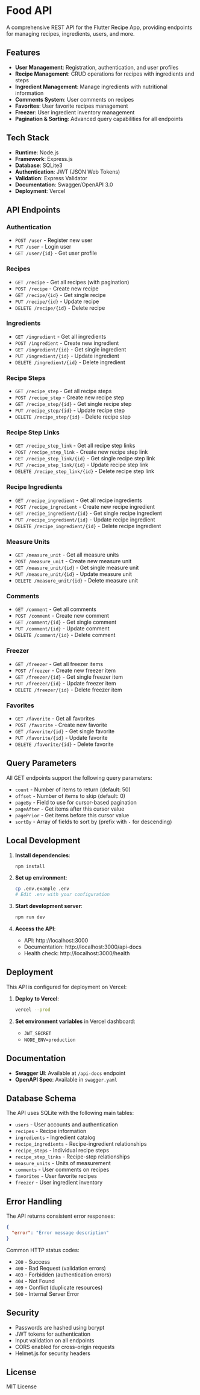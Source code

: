 # Food API

A comprehensive REST API for the Flutter Recipe App, providing endpoints for managing recipes, ingredients, users, and more.

## Features

- **User Management**: Registration, authentication, and user profiles
- **Recipe Management**: CRUD operations for recipes with ingredients and steps
- **Ingredient Management**: Manage ingredients with nutritional information
- **Comments System**: User comments on recipes
- **Favorites**: User favorite recipes management
- **Freezer**: User ingredient inventory management
- **Pagination & Sorting**: Advanced query capabilities for all endpoints

## Tech Stack

- **Runtime**: Node.js
- **Framework**: Express.js
- **Database**: SQLite3
- **Authentication**: JWT (JSON Web Tokens)
- **Validation**: Express Validator
- **Documentation**: Swagger/OpenAPI 3.0
- **Deployment**: Vercel

## API Endpoints

### Authentication
- `POST /user` - Register new user
- `PUT /user` - Login user
- `GET /user/{id}` - Get user profile

### Recipes
- `GET /recipe` - Get all recipes (with pagination)
- `POST /recipe` - Create new recipe
- `GET /recipe/{id}` - Get single recipe
- `PUT /recipe/{id}` - Update recipe
- `DELETE /recipe/{id}` - Delete recipe

### Ingredients
- `GET /ingredient` - Get all ingredients
- `POST /ingredient` - Create new ingredient
- `GET /ingredient/{id}` - Get single ingredient
- `PUT /ingredient/{id}` - Update ingredient
- `DELETE /ingredient/{id}` - Delete ingredient

### Recipe Steps
- `GET /recipe_step` - Get all recipe steps
- `POST /recipe_step` - Create new recipe step
- `GET /recipe_step/{id}` - Get single recipe step
- `PUT /recipe_step/{id}` - Update recipe step
- `DELETE /recipe_step/{id}` - Delete recipe step

### Recipe Step Links
- `GET /recipe_step_link` - Get all recipe step links
- `POST /recipe_step_link` - Create new recipe step link
- `GET /recipe_step_link/{id}` - Get single recipe step link
- `PUT /recipe_step_link/{id}` - Update recipe step link
- `DELETE /recipe_step_link/{id}` - Delete recipe step link

### Recipe Ingredients
- `GET /recipe_ingredient` - Get all recipe ingredients
- `POST /recipe_ingredient` - Create new recipe ingredient
- `GET /recipe_ingredient/{id}` - Get single recipe ingredient
- `PUT /recipe_ingredient/{id}` - Update recipe ingredient
- `DELETE /recipe_ingredient/{id}` - Delete recipe ingredient

### Measure Units
- `GET /measure_unit` - Get all measure units
- `POST /measure_unit` - Create new measure unit
- `GET /measure_unit/{id}` - Get single measure unit
- `PUT /measure_unit/{id}` - Update measure unit
- `DELETE /measure_unit/{id}` - Delete measure unit

### Comments
- `GET /comment` - Get all comments
- `POST /comment` - Create new comment
- `GET /comment/{id}` - Get single comment
- `PUT /comment/{id}` - Update comment
- `DELETE /comment/{id}` - Delete comment

### Freezer
- `GET /freezer` - Get all freezer items
- `POST /freezer` - Create new freezer item
- `GET /freezer/{id}` - Get single freezer item
- `PUT /freezer/{id}` - Update freezer item
- `DELETE /freezer/{id}` - Delete freezer item

### Favorites
- `GET /favorite` - Get all favorites
- `POST /favorite` - Create new favorite
- `GET /favorite/{id}` - Get single favorite
- `PUT /favorite/{id}` - Update favorite
- `DELETE /favorite/{id}` - Delete favorite

## Query Parameters

All GET endpoints support the following query parameters:

- `count` - Number of items to return (default: 50)
- `offset` - Number of items to skip (default: 0)
- `pageBy` - Field to use for cursor-based pagination
- `pageAfter` - Get items after this cursor value
- `pagePrior` - Get items before this cursor value
- `sortBy` - Array of fields to sort by (prefix with `-` for descending)

## Local Development

1. **Install dependencies**:
   ```bash
   npm install
   ```

2. **Set up environment**:
   ```bash
   cp .env.example .env
   # Edit .env with your configuration
   ```

3. **Start development server**:
   ```bash
   npm run dev
   ```

4. **Access the API**:
   - API: http://localhost:3000
   - Documentation: http://localhost:3000/api-docs
   - Health check: http://localhost:3000/health

## Deployment

This API is configured for deployment on Vercel:

1. **Deploy to Vercel**:
   ```bash
   vercel --prod
   ```

2. **Set environment variables** in Vercel dashboard:
   - `JWT_SECRET`
   - `NODE_ENV=production`

## Documentation

- **Swagger UI**: Available at `/api-docs` endpoint
- **OpenAPI Spec**: Available in `swagger.yaml`

## Database Schema

The API uses SQLite with the following main tables:

- `users` - User accounts and authentication
- `recipes` - Recipe information
- `ingredients` - Ingredient catalog
- `recipe_ingredients` - Recipe-ingredient relationships
- `recipe_steps` - Individual recipe steps
- `recipe_step_links` - Recipe-step relationships
- `measure_units` - Units of measurement
- `comments` - User comments on recipes
- `favorites` - User favorite recipes
- `freezer` - User ingredient inventory

## Error Handling

The API returns consistent error responses:

```json
{
  "error": "Error message description"
}
```

Common HTTP status codes:
- `200` - Success
- `400` - Bad Request (validation errors)
- `403` - Forbidden (authentication errors)
- `404` - Not Found
- `409` - Conflict (duplicate resources)
- `500` - Internal Server Error

## Security

- Passwords are hashed using bcrypt
- JWT tokens for authentication
- Input validation on all endpoints
- CORS enabled for cross-origin requests
- Helmet.js for security headers

## License

MIT License